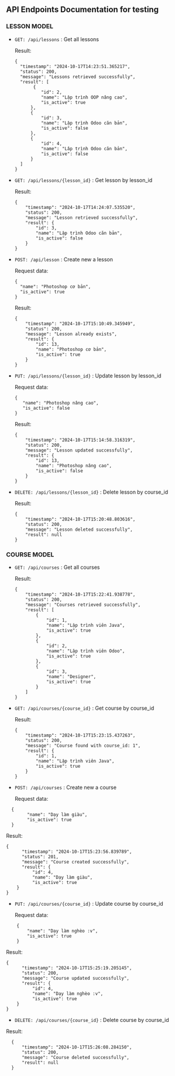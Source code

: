 ## API Endpoints Documentation  for testing 

### LESSON MODEL
* `GET: /api/lessons` : Get all lessons
  
  Result:
  ```
  {
    "timestamp": "2024-10-17T14:23:51.365217",
    "status": 200,
    "message": "Lessons retrieved successfully",
    "result": [
         {
            "id": 2,
            "name": "Lập trình OOP nâng cao",
            "is_active": true
        },
        {
            "id": 3,
            "name": "Lập trình Odoo căn bản",
            "is_active": false
        },
        {
            "id": 4,
            "name": "Lâp trình Odoo căn bản",
            "is_active": false
        }
    ]
  }
  ```
* `GET: /api/lessons/{lesson_id}` : Get lesson by lesson_id

  Result:
  ```
  {
      "timestamp": "2024-10-17T14:24:07.535520",
      "status": 200,
      "message": "Lesson retrieved successfully",
      "result": {
          "id": 3,
          "name": "Lập trình Odoo căn bản",
          "is_active": false
      }
  }
  ```
* `POST: /api/lesson` : Create new a lesson
  
  Request data: 
    ```
  {
      "name": "Photoshop cơ bản",
      "is_active": true
  }
    ```
  Result:
  ```
  {
      "timestamp": "2024-10-17T15:10:49.345949",
      "status": 200,
      "message": "Lesson already exists",
      "result": {
          "id": 13,
          "name": "Photoshop cơ bản",
          "is_active": true
      }
  }
  ```

* `PUT: /api/lessons/{lesson_id}` : Update lesson by lesson_id
  
    Request data: 
   ```
   {
      "name": "Photoshop nâng cao",
      "is_active": false
   }
   ```
    Result:
  ```
  {
      "timestamp": "2024-10-17T15:14:58.316319",
      "status": 200,
      "message": "Lesson updated successfully",
      "result": {
          "id": 13,
          "name": "Photoshop nâng cao",
          "is_active": false
      }
  }
  ```

* `DELETE: /api/lessons/{lesson_id}` : Delete lesson by course_id

   Result:
  ```
  {
      "timestamp": "2024-10-17T15:20:48.803616",
      "status": 200,
      "message": "Lesson deleted successfully",
      "result": null
  }
   ```

### COURSE MODEL
* `GET: /api/courses` : Get all courses

    Result:
  ```
  {
      "timestamp": "2024-10-17T15:22:41.938778",
      "status": 200,
      "message": "Courses retrieved successfully",
      "result": [
          {
              "id": 1,
              "name": "Lập trình viên Java",
              "is_active": true
          },
          {
              "id": 2,
              "name": "Lập trình viên Odoo",
              "is_active": true
          },
          {
              "id": 3,
              "name": "Designer",
              "is_active": true
          }
      ]
  }
  ```
* `GET: /api/courses/{course_id}` : Get course by course_id
  
    Result:
  ```
  {
      "timestamp": "2024-10-17T15:23:15.437263",
      "status": 200,
      "message": "Course found with course_id: 1",
      "result": {
          "id": 1,
          "name": "Lập trình viên Java",
          "is_active": true
      }
  }
  ```
* `POST: /api/courses` : Create new a course
  
  Request data: 
```
  {
        "name": "Dạy làm giàu",
        "is_active": true
  }
```

 Result:
  ```
  {
        "timestamp": "2024-10-17T15:23:56.839789",
        "status": 201,
        "message": "Course created successfully",
        "result": {
            "id": 4,
            "name": "Dạy làm giàu",
            "is_active": true
      }
  }
  ```
* `PUT: /api/courses/{course_id}` : Update course by course_id
  
    Request data: 
```
    {
        "name": "Dạy làm nghèo :v",
        "is_active": true
    }
```

 Result:
  ```
  {
        "timestamp": "2024-10-17T15:25:19.205145",
        "status": 200,
        "message": "Course updated successfully",
        "result": {
            "id": 4,
            "name": "Dạy làm nghèo :v",
            "is_active": true
      }
  }
  ```
* `DELETE: /api/courses/{course_id}` : Delete course by course_id

 Result:
```
  {
      "timestamp": "2024-10-17T15:26:08.284150",
      "status": 200,
      "message": "Course deleted successfully",
      "result": null
  }
```
